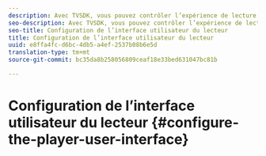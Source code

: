 ```yaml
---
description: Avec TVSDK, vous pouvez contrôler l’expérience de lecture de base pour les vidéos en direct et à la demande (VOD). TVSDK fournit des méthodes et des propriétés sur l’instance du lecteur que vous pouvez utiliser pour configurer l’interface utilisateur du lecteur.
seo-description: Avec TVSDK, vous pouvez contrôler l’expérience de lecture de base pour les vidéos en direct et à la demande (VOD). TVSDK fournit des méthodes et des propriétés sur l’instance du lecteur que vous pouvez utiliser pour configurer l’interface utilisateur du lecteur.
seo-title: Configuration de l’interface utilisateur du lecteur
title: Configuration de l’interface utilisateur du lecteur
uuid: e8ffa4fc-d6bc-4db5-a4ef-2537b08b6e5d
translation-type: tm+mt
source-git-commit: bc35da8b258056809ceaf18e33bed631047bc81b

---
```



# Configuration de l’interface utilisateur du lecteur {#configure-the-player-user-interface}
